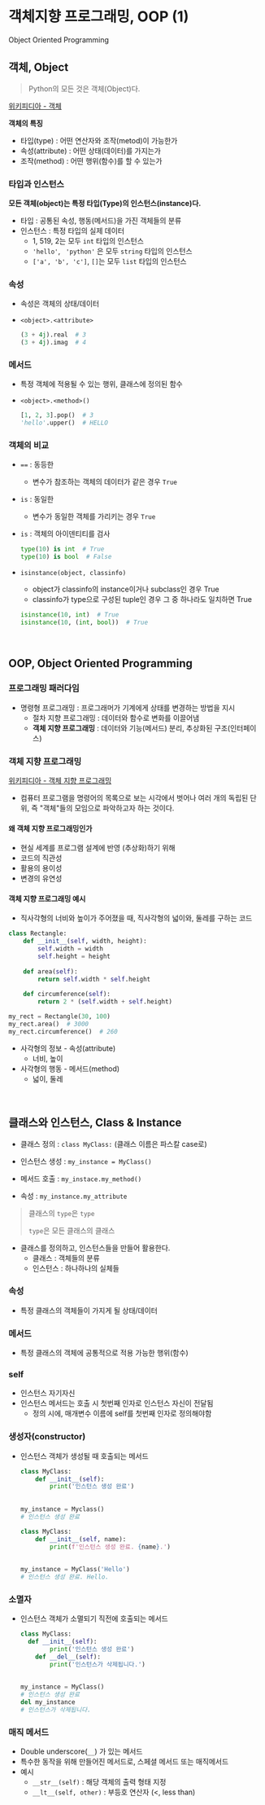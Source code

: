 # 객체지향 프로그래밍, OOP (1)

Object Oriented Programming



## 객체, Object

>  Python의 모든 것은 객체(Object)다.

[위키피디아 - 객체](https://ko.wikipedia.org/wiki/%EA%B0%9D%EC%B2%B4_(%EC%BB%B4%ED%93%A8%ED%84%B0_%EA%B3%BC%ED%95%99))



**객체의 특징**

- 타입(type) : 어떤 연산자와 조작(metod)이 가능한가
- 속성(attribute) : 어떤 상태(데이터)를 가지는가
- 조작(method) : 어떤 행위(함수)를 할 수 있는가



### 타입과 인스턴스

__모든 객체(object)는 특정 타입(Type)의 인스턴스(instance)다.__

- 타입 : 공통된 속성, 행동(메서드)을 가진 객체들의 분류
- 인스턴스 : 특정 타입의 실제 데이터
  - 1, 519, 2는 모두 `int` 타입의 인스턴스
  - `'hello'`, ` 'python'` 은 모두 `string` 타입의 인스턴스
  - `['a', 'b', 'c']`, `[]`는 모두 `list` 타입의 인스턴스

### 속성

- 속성은 객체의 상태/데이터

- `<object>.<attribute>`

  ```python
  (3 + 4j).real  # 3
  (3 + 4j).imag  # 4
  ```

### 메서드

- 특정 객체에 적용될 수 있는 행위, 클래스에 정의된 함수

- `<object>.<method>()`

  ```python
  [1, 2, 3].pop()  # 3
  'hello'.upper()  # HELLO
  ```

### 객체의 비교

- `==` : 동등한
  - 변수가 참조하는 객체의 데이터가 같은 경우 `True`
- `is` : 동일한
  - 변수가 동일한 객체를 가리키는 경우 `True`

- `is` : 객체의 아이덴티티를 검사

  ```python
  type(10) is int  # True
  type(10) is bool  # False
  ```

- `isinstance(object, classinfo)` 

  - object가 classinfo의 instance이거나 subclass인 경우 True 
  - classinfo가 type으로 구성된 tuple인 경우 그 중 하나라도 일치하면 True

  ```python
  isinstance(10, int)  # True
  isinstance(10, (int, bool))  # True
  ```

  

<br/>



## OOP, Object Oriented Programming

### 프로그래밍 패러다임

- 명령형 프로그래밍 : 프로그래머가 기계에게 상태를 변경하는 방법을 지시
  - 절차 지향 프로그래밍 : 데이터와 함수로 변화를 이끌어냄
  - **객체 지향 프로그래밍** : 데이터와 기능(메서드) 분리, 추상화된 구조(인터페이스)

### 객체 지향 프로그래밍

[위키피디아 - 객체 지향 프로그래밍](https://ko.wikipedia.org/wiki/%EA%B0%9D%EC%B2%B4_%EC%A7%80%ED%96%A5_%ED%94%84%EB%A1%9C%EA%B7%B8%EB%9E%98%EB%B0%8D)

- 컴퓨터 프로그램을 명령어의 목록으로 보는 시각에서 벗어나 여러 개의 독립된 단위, 즉 "객체"들의 모임으로 파악하고자 하는 것이다.



#### 왜 객체 지향 프로그래밍인가

- 현실 세계를 프로그램 설계에 반영 (추상화)하기 위해
- 코드의 직관성
- 활용의 용이성
- 변경의 유연성



#### 객체 지향 프로그래밍 예시

- 직사각형의 너비와 높이가 주어졌을 때, 직사각형의 넓이와, 둘레를 구하는 코드

```python
class Rectangle:
    def __init__(self, width, height):
        self.width = width
        self.height = height
    
    def area(self):
        return self.width * self.height
    
   	def circumference(self):
        return 2 * (self.width + self.height)
```

```python
my_rect = Rectangle(30, 100)
my_rect.area()  # 3000
my_rect.circumference()  # 260
```



- 사각형의 정보 - 속성(attribute)
  - 너비, 높이
- 사각형의 행동 - 메서드(method)
  - 넓이, 둘레

<br/>



## 클래스와 인스턴스, Class & Instance

- 클래스 정의 : `class MyClass:` (클래스 이름은 파스칼 case로)
- 인스턴스 생성 : `my_instance = MyClass()`

- 메서드 호출 : `my_instace.my_method()`
- 속성 : `my_instance.my_attribute`



> 클래스의 `type`은 `type`
>
>  `type`은 모든 클래스의 클래스



- 클래스를 정의하고, 인스턴스들을 만들어 활용한다.
  - 클래스 : 객체들의 분류
  - 인스턴스 : 하나하나의 실체들



### 속성

- 특정 클래스의 객체들이 가지게 될 상태/데이터



### 메서드

- 특정 클래스의 객체에 공통적으로 적용 가능한 행위(함수)



### self

- 인스턴스 자기자신
- 인스턴스 메서드는 호출 시 첫번째 인자로 인스턴스 자신이 전달됨
  - 정의 시에, 매개변수 이름에 self를 첫번째 인자로 정의해야함





### 생성자(constructor)

- 인스턴스 객체가 생성될 때 호출되는 메서드

  ```python
  class MyClass:
      def __init__(self):
          print('인스턴스 생성 완료')
          
          
  my_instance = Myclass()
  # 인스턴스 생성 완료
  ```

  ```python
  class MyClass:
      def __init__(self, name):
          print(f'인스턴스 생성 완료. {name}.')
          
          
  my_instance = MyClass('Hello')
  # 인스턴스 생성 완료. Hello.
  ```



### 소멸자

- 인스턴스 객체가 소멸되기 직전에 호출되는 메서드

  ```python
  class MyClass:
  	def __init__(self):
          print('인스턴스 생성 완료')
      def __del__(self):
          print('인스턴스가 삭제됩니다.')
          
       
  my_instance = MyClass()
  # 인스턴스 생성 완료
  del my_instance
  # 인스턴스가 삭제됩니다.
  ```



### 매직 메서드

- Double underscore(`__`) 가 있는 메서드
- 특수한 동작을 위해 만들어진 메서드로, 스페셜 메서드 또는 매직메서드
- 예시
  - `__str__(self)` : 해당 객체의 출력 형태 지정
  -  `__lt__(self, other)` : 부등호 연산자 (<, less than)